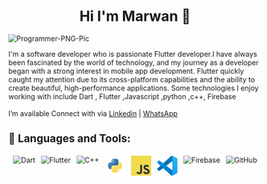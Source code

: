<h1 align="center">Hi I'm Marwan 👋</h1>
<p align="center"> 
 <a href="https://www.linkedin.com/in/marwan-salem-016a83228/"></a>
 <a href="https://api.whatsapp.com/send/?phone=201274087424&text&type=phone_number&app_absent=0"></a>
 <a href="https://"marwansalem0127408742@gmail.com></a>
</p>

![Programmer-PNG-Pic](https://github.com/Marwansalem122/Marwansalem122/assets/96313798/d737a824-bfa0-4fff-9e66-e32e8a886240)



I'm a software developer who is passionate Flutter developer.I have always been fascinated by the world of technology, and my journey as a developer began with a strong interest in mobile app development. Flutter quickly caught my attention due to its cross-platform capabilities and the ability to create beautiful, high-performance applications. Some technologies I enjoy working with include Dart , Flutter ,Javascript ,python ,c++, Firebase 
<br>
<br>
I’m available Connect with via  <a href="https://www.linkedin.com/in/marwan-salem-016a83228/">Linkedin</a> | <a href="https://www.linkedin.com/in/marwan-salem-016a83228/"> WhatsApp</a> 

## 🧰 Languages and Tools:
<p align="center">
<img src="https://dart.dev/assets/shared/dart/icon/64.png" alt="Dart" height="40" style="vertical-align:top; margin:4px">

 <img src="https://raw.githubusercontent.com/flutter/website/master/src/_assets/image/flutter-lockup.png" alt="Flutter" height="40" style="vertical-align:top; margin:4px">
<img src="https://raw.githubusercontent.com/isocpp/logos/master/cpp_logo.png" alt="C++" height="40" style="vertical-align:top; margin:4px">

<img src="https://raw.githubusercontent.com/github/explore/80688e429a7d4ef2fca1e82350fe8e3517d3494d/topics/python/python.png" alt="Python" height="40" style="vertical-align:top; margin:4px">
<img src="https://raw.githubusercontent.com/github/explore/80688e429a7d4ef2fca1e82350fe8e3517d3494d/topics/javascript/javascript.png" alt="Javascript" height="40" style="vertical-align:top; margin:4px">
<img src="https://raw.githubusercontent.com/github/explore/80688e429a7d4ef2fca1e82350fe8e3517d3494d/topics/visual-studio-code/visual-studio-code.png" alt="VS Code" height="40" style="vertical-align:top; margin:4px">
<img src="https://firebase.google.com/downloads/brand-guidelines/PNG/logo-logomark.png" alt="Firebase" height="40" style="vertical-align:top; margin:4px">
<img src="https://github.githubassets.com/images/modules/logos_page/GitHub-Mark.png" alt="GitHub" height="40" style="vertical-align:top; margin:4px">
</p>

<!--
**Marwansalem122/Marwansalem122** is a ✨ _special_ ✨ repository because its `README.md` (this file) appears on your GitHub profile.

Here are some ideas to get you started:

- 🔭 I’m currently working on ...
- 🌱 I’m currently learning ...
- 👯 I’m looking to collaborate on ...
- 🤔 I’m looking for help with ...
- 💬 Ask me about ...
- 📫 How to reach me: ...
- 😄 Pronouns: ...
- ⚡ Fun fact: ...
-->
